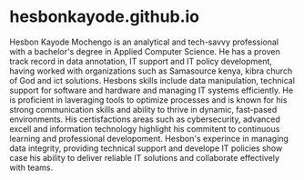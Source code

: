 # hesbonkayode.github.io
Hesbon Kayode Mochengo is an analytical and tech-savvy professional with a bachelor's degree in Applied Computer Science. He has a proven track record in data annotation, IT support and IT policy development, having worked with organizations such as Samasource kenya, kibra church of God and ict solutions. Hesbons skills include data manipulation, technical support for software and hardware and managing IT systems efficiently. 
He is proficient in laveraging tools to optimize processes and is known for his strong communication skills and ability to thrive in dynamic, fast-pased environments. His certisfactions areas such as cybersecurity, advanced excell and information technology highlight his commitent to continuous learning and professional developoment.
Hesbon's experince in managing data integrity, providing technical support and develope IT policies show case his ability to deliver reliable IT solutions and collaborate effectively with teams.
